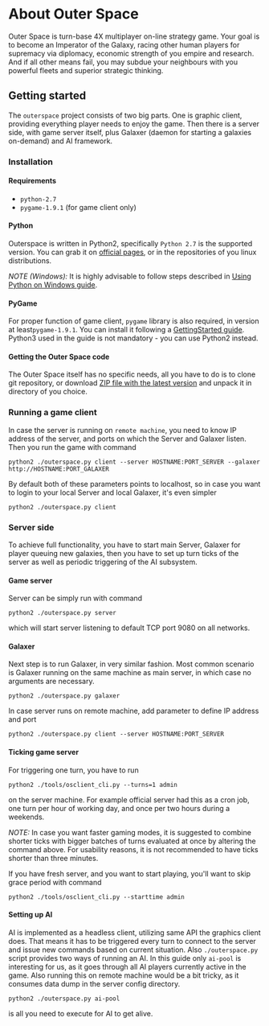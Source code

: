 # About Outer Space

Outer Space is turn-base 4X multiplayer on-line strategy game. Your goal is to become an Imperator of the Galaxy, racing other human players for supremacy via diplomacy, economic strength of you empire and research. And if all other means fail, you may subdue your neighbours with you powerful fleets and superior strategic thinking.

## Getting started
The ```outerspace``` project consists of two big parts. One is graphic client, providing everything player needs to enjoy the game. Then there is a server side, with game server itself, plus Galaxer (daemon for starting a galaxies on-demand) and AI framework.

### Installation
#### Requirements
* ```python-2.7```
* ```pygame-1.9.1``` (for game client only)

#### Python
Outerspace is written in Python2, specifically ```Python 2.7``` is the supported version. You can grab it on [official pages](https://www.python.org/downloads/release/python-2713/), or in the repositories of you linux distributions.

*NOTE (Windows):* It is highly advisable to follow steps described in [Using Python on Windows guide](https://docs.python.org/2.7/using/windows.html).

#### PyGame
For proper function of game client, ```pygame``` library is also required, in version at least```pygame-1.9.1```. You can install it following a [GettingStarted guide](https://www.pygame.org/wiki/GettingStarted#Pygame%20Installation). Python3 used in the guide is not mandatory - you can use Python2 instead.

#### Getting the Outer Space code
The Outer Space itself has no specific needs, all you have to do is to clone git repository, or download [ZIP file with the latest version](https://github.com/dahaic/outerspace/archive/master.zip) and unpack it in directory of you choice.


### Running a game client
In case the server is running on ```remote machine```, you need to know IP address of the server, and ports on which the Server and Galaxer listen. Then you run the game with command

```
python2 ./outerspace.py client --server HOSTNAME:PORT_SERVER --galaxer http://HOSTNAME:PORT_GALAXER
```

By default both of these parameters points to localhost, so in case you want to login to your local Server and local Galaxer,
it's even simpler

```
python2 ./outerspace.py client
```

### Server side
To achieve full functionality, you have to start main Server, Galaxer for player queuing new galaxies, then you have to set up turn ticks of the server as well as periodic triggering of the AI subsystem.

#### Game server
Server can be simply run with command

```
python2 ./outerspace.py server
```
which will start server listening to default TCP port 9080 on all networks.


#### Galaxer
Next step is to run Galaxer, in very similar fashion. Most common scenario is Galaxer running on the same machine as main server, in which case no arguments are necessary.
```
python2 ./outerspace.py galaxer
```

In case server runs on remote machine, add parameter to define IP address and port
```
python2 ./outerspace.py client --server HOSTNAME:PORT_SERVER 
```

#### Ticking game server
For triggering one turn, you have to run
```
python2 ./tools/osclient_cli.py --turns=1 admin
```
on the server machine. For example official server had this as a cron job, one turn per hour of working day, and once per two hours during a weekends.

*NOTE:* In case you want faster gaming modes, it is suggested to combine shorter ticks with bigger batches of turns evaluated at once by altering the command above. For usability reasons, it is not recommended to have ticks shorter than three minutes.

If you have fresh server, and you want to start playing, you'll want to skip grace period with command
```
python2 ./tools/osclient_cli.py --starttime admin
```

#### Setting up AI
AI is implemented as a headless client, utilizing same API the graphics client does. That means it has to be triggered every turn to connect to the server and issue new commands based on current situation. Also ```./outerspace.py``` script provides two ways of running an AI. In this guide only ```ai-pool``` is interesting for us, as it goes through all AI players currently active in the game. Also running this on remote machine would be a bit tricky, as it consumes data dump in the server config directory.

```
python2 ./outerspace.py ai-pool
```

is all you need to execute for AI to get alive.



